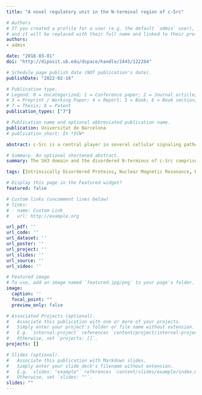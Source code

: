 ```yaml
---
title: "A novel regulatory unit in the N-terminal region of c-Src"

# Authors
# If you created a profile for a user (e.g. the default `admin` user), write the username (folder name) here 
# and it will be replaced with their full name and linked to their profile.
authors:
- admin

date: "2018-03-01"
doi: "http://diposit.ub.edu/dspace/handle/2445/122264"

# Schedule page publish date (NOT publication's date).
publishDate: "2022-02-16"

# Publication type.
# Legend: 0 = Uncategorized; 1 = Conference paper; 2 = Journal article;
# 3 = Preprint / Working Paper; 4 = Report; 5 = Book; 6 = Book section;
# 7 = Thesis; 8 = Patent
publication_types: ["7"]

# Publication name and optional abbreviated publication name.
publication: Universitat de Barcelona
# publication_short: In *ICW*

abstract: c-Src is a central player in several cellular signaling pathways. It controls important cellular processes like cellular proliferation, survival or motility. Therefore, a number of tumoral diseases have been related to abnormal c-Src activity. Among them, colorectal cancer stands out, as c-Src deregulation correlates with tumor progression and clinical outcome. This tyrosine kinase is part of a larger group of functionally and structurally related proteins termed Src Family Kinases. These proteins share the same domain architecture, a cassette formed by a catalytic domain (SH1), two reg- ulatory domains, SH2 and SH3, and a variable intrinsically disordered region (the Unique domain) that ultimately anchors to the inner face of the cellular membrane via the N-terminal SH4 domain, also disordered. The sequence and structure of the cassette are highly conserved, and thus unsurprisingly Src Family Kinases perform closely related and often overlapping functions. However, the role of intrinsically disordered regions has remained unclear, although they are known to be functionally relevant. In this work, the structural and functional relationship between the intrinsically disordered SH4 and Unique domains with the neighboring folded SH3 domain in c-Src is explored. Interactions between disordered and ordered proteins are often characterized by the formation of complexes that are specific and functional but structurally heterogeneous. Moreover, conformational plasticity is a fundamental feature for function. These assemblies are known as fuzzy complexes. Here this theoretical framework, usually applied to isolated partners, is extended to the intramolecular interface between covalently bound domains instead of isolated pairs. The concept of fuzzy binding is also used in order to describe interactions based on sets of dynamic, transient, and promiscuous contacts between ill-defined sets of interactors. In order to characterize the system, an integrative strategy using short and long range Nuclear Magnetic Resonance techniques and Small Angle X-ray Scattering is applied to several constructs containing different combinations of bound or isolated domains. It is demonstrated that the folded SH3 domain acts as a scaffold for the disordered region, which interacts in a specific manner with its partner. Both disordered domains, SH4 and Unique, are involved in the process albeit they contribute differently. Additionally, it is shown that the Unique domain is not a random coil, but contains a significant degree of pre-arrangement that is independent of the scaffold. Sequence determinants are then searched by comparison of the sequences of different Src Family Kinases. Four conserved phenylalanine residues are found and their implication in Unique domain pre-organization and Unique-SH3 domain interaction tested. All these amino acids are found to favor compaction of the intrinsically disordered region, and at the same time to perturb close contact with the scaffold. In addition, mutations in the interacting zones of the SH3 domain are also studied to test reciprocity. In all, the fuzzy complex model is proven for the SH4-Unique-SH3 system. Then, the results are extrapolated to the full-length c-Src to test its biological relevance. A coevolutionary analysis suggests that the fuzzy model may be a general feature for the whole Src Family, so the closest member of the family, Yes, is also tested experimentally. The initial results on long-range contacts suggests a similar arrangement between the scaffold and the disordered region. In all, it is suggested that plastic, fuzzy interfaces between ordered and disordered domains may be a relevant mode for the transmission of functional information within multidomain proteins. Finally, a first approach for a structural study of the c-Src fuzzy complex in a native-like lipid environment, including natural co-translational modifications, is presented. A protocol for sample preparation is developed and Dynamic Nuclear Polarization solid state NMR is shown to be an adequate tool for further analysis.

# Summary. An optional shortened abstract.
summary: The SH3 domain and the disordered N-terminus of c-Src comprise a novel regulatory unit, enabled by a dynamic yet specific intramolecular *fuzzy* complex that could be conserved in other related proteins.

tags: [Intrinsically Disordered Proteins, Nuclear Magnetic Resonance, Kinases, Fuzziness]

# Display this page in the Featured widget?
featured: false

# Custom links (uncomment lines below)
# links:
# - name: Custom Link
#   url: http://example.org

url_pdf: ''
url_code: ''
url_dataset: ''
url_poster: ''
url_project: ''
url_slides: ''
url_source: ''
url_video: ''

# Featured image
# To use, add an image named `featured.jpg/png` to your page's folder. 
image:
  caption: ''
  focal_point: ""
  preview_only: false

# Associated Projects (optional).
#   Associate this publication with one or more of your projects.
#   Simply enter your project's folder or file name without extension.
#   E.g. `internal-project` references `content/project/internal-project/index.md`.
#   Otherwise, set `projects: []`.
projects: []

# Slides (optional).
#   Associate this publication with Markdown slides.
#   Simply enter your slide deck's filename without extension.
#   E.g. `slides: "example"` references `content/slides/example/index.md`.
#   Otherwise, set `slides: ""`.
slides: ""
---
```



